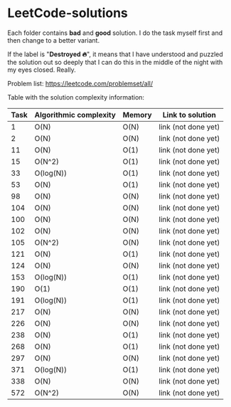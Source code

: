 # LeetCode-solutions

Each folder contains **bad** and **good** solution. I do the task myself first and then change to a better variant.

If the label is "**Destroyed 🔥**", it means that I have understood and puzzled the solution out so deeply that I can do this in the middle of the night with my eyes closed. Really.

Problem list: https://leetcode.com/problemset/all/

Table with the solution complexity information:

| Task | Algorithmic complexity |    Memory    |   Link to solution   |
| ---- | ---------------------- | ------------ | -------------------- |
| 1    | O(N)                   | O(N)         | link (not done yet)  |
| 2    | O(N)                   | O(N)         | link (not done yet)  |
| 11   | O(N)                   | O(1)         | link (not done yet)  |
| 15   | O(N^2)                 | O(1)         | link (not done yet)  |
| 33   | O(log(N))              | O(1)         | link (not done yet)  |
| 53   | O(N)                   | O(1)         | link (not done yet)  |
| 98   | O(N)                   | O(N)         | link (not done yet)  |
| 104  | O(N)                   | O(N)         | link (not done yet)  |
| 100  | O(N)                   | O(N)         | link (not done yet)  |
| 102  | O(N)                   | O(N)         | link (not done yet)  |
| 105  | O(N^2)                 | O(N)         | link (not done yet)  |
| 121  | O(N)                   | O(1)         | link (not done yet)  |
| 124  | O(N)                   | O(N)         | link (not done yet)  |
| 153  | O(log(N))              | O(1)         | link (not done yet)  |
| 190  | O(1)                   | O(1)         | link (not done yet)  |
| 191  | O(log(N))              | O(1)         | link (not done yet)  |
| 217  | O(N)                   | O(N)         | link (not done yet)  |
| 226  | O(N)                   | O(N)         | link (not done yet)  |
| 238  | O(N)                   | O(1)         | link (not done yet)  |
| 268  | O(N)                   | O(1)         | link (not done yet)  |
| 297  | O(N)                   | O(N)         | link (not done yet)  |
| 371  | O(log(N))              | O(1)         | link (not done yet)  |
| 338  | O(N)                   | O(N)         | link (not done yet)  |
| 572  | O(N^2)                 | O(N)         | link (not done yet)  |
